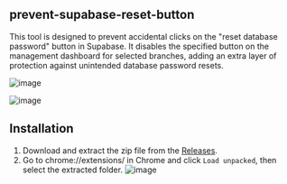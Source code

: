 ## prevent-supabase-reset-button

This tool is designed to prevent accidental clicks on the "reset database password" button in Supabase. It disables the specified button on the management dashboard for selected branches, adding an extra layer of protection against unintended database password resets.

![image](https://github.com/user-attachments/assets/ddff0558-7a45-400b-adf9-c0dc1a0fe048)

![image](https://github.com/user-attachments/assets/91957f5e-06eb-440a-b8d6-a749994eb16e)

## Installation

1. Download and extract the zip file from the [Releases](https://github.com/tabun80/prevent-supabase-reset-button/releases).
2. Go to chrome://extensions/ in Chrome and click `Load unpacked`, then select the extracted folder.
![image](https://github.com/user-attachments/assets/c8c468b7-940f-4fe5-a97e-b7ef0933cb17)

